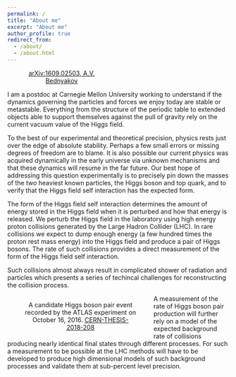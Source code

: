 ```yaml
---
permalink: /
title: "About me"
excerpt: "About me"
author_profile: true
redirect_from: 
  - /about/
  - /about.html
---
```


<figure class="align-right" style="width:33%">
  <img src="{{ site.url }}{{ site.baseurl }}/images/SM_vacuum_phase_diagram.png" alt="">
  <figcaption style="text-align:center"><a href="https://arxiv.org/abs/1609.02503">arXiv:1609.02503, A.V. Bednyakov</a></figcaption>
</figure>
I am a postdoc at Carnegie Mellon University working to understand if the dynamics governing the particles and forces we enjoy today are stable or metastable.
Everything from the structure of the periodic table to extended objects able to support themselves against the pull of gravity rely on the current vacuum value of the Higgs field.

To the best of our experimental and theoretical precision, physics rests just over the edge of absolute stability.
Perhaps a few small errors or missing degrees of freedom are to blame.
It is also possible our current physics was acquired dynamically in the early universe via unknown mechanisms and that these dynamics will resume in the far future.
Our best hope of addressing this question experimentally is to precisely pin down the masses of the two heaviest known particles, the Higgs boson and top quark, and to verify that the Higgs field self interaction has the expected form.

The form of the Higgs field self interaction determines the amount of energy stored in the Higgs field when it is perturbed and how that energy is released.
We perturb the Higgs field in the laboratory using high energy proton collisions generated by the Large Hadron Collider (LHC).
In rare collisions we expect to dump enough energy (a few hundred times the proton rest mass energy) into the Higgs field and produce a pair of Higgs bosons.
The rate of such collisions provides a direct measurement of the form of the Higgs field self interaction. 

Such collisions almost always result in complicated shower of radiation and particles which presents a series of techincal challenges for reconstructing the collision process.
<figure style="width:50%; float:left;">
  <img src="{{ site.url }}{{ site.baseurl }}/images/272GeV.png" style="" alt="">
  <figcaption style="text-align:center">A candidate Higgs boson pair event recorded by the ATLAS experiment on October 16, 2016. <a href="https://cds.cern.ch/record/2644551?ln=en">CERN-THESIS-2018-208</a></figcaption>
</figure>
A measurement of the rate of Higgs boson pair production will further rely on a model of the expected background rate of collisions producing nearly identical final states through different processes.
For such a measurement to be possible at the LHC methods will have to be developed to produce high dimensional models of such background processes and validate them at sub-percent level precision. 


